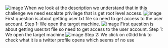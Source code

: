![image](https://github.com/user-attachments/assets/4bdb49c4-6535-416f-ae4d-08427f93569e)
When we look at the description we understand that in this challenge we need escalate privilege that is get root level access.
![image](https://github.com/user-attachments/assets/42cea0b7-7041-4e28-ac99-d8118c64b370)
First question is about getting user.txt file so need to get access to the user account.
Step 1: We open the target machine.
![image](https://github.com/user-attachments/assets/0014600f-aebe-413d-a4ef-df414c0fe829)
First question is about getting user.txt file so need to get access to the user account.
Step 1: We open the target machine
![image](https://github.com/user-attachments/assets/d09deff1-c056-4d82-81f6-ac14a253367c)
Step 2: We click on c0ldd link to check what it is a twitter profile opens which seems of no use
